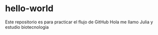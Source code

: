 # hello-world
Este repositorio es para practicar el flujo de GitHub
Hola me llamo Julia y estudio biotecnologia 
